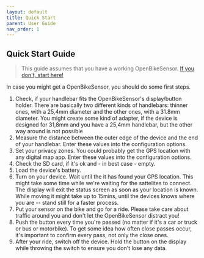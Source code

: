 ```yaml
---
layout: default
title: Quick Start
parent: User Guide
nav_order: 1
---
```


## Quick Start Guide

> This guide assumes that you have a working OpenBikeSensor. [If you don't, start here!](/hardware)

In case you might get a OpenBikeSensor, you should do some first steps.

1. Check, if your handlebar fits the OpenBikeSensor's display/button holder.
   There are basically two different kinds of handlebars: thinner ones, with a
   25,4mm diameter and the other ones, with a 31.8mm diameter. You might create
   some kind of adapter, if the device is designed for 31,8mm and you have a
   25,4mm handlebar, but the other way around is not possible
2. Measure the distance between the outer edge of the device and the end of
   your handlebar. Enter these values into the configuration options.
3. Set your privacy zones. You could probably get the GPS location with any
   digital map app. Enter these values into the configuration options.
4. Check the SD card, if it's ok and - in best case - empty.
5. Load the device's battery.
6. Turn on your device. Wait until the it has found your GPS location. This
   might take some time while we're waiting for the sattelites to connect. The
   display will exit the status screen as soon as your location is known.
   While moving it might take up to 15mins, until the devices knows where you
   are -- stand still for a faster process.
6. Put your sensor on the bike and go for a ride. Please take care about
   traffic around you and don't let the OpenBikeSensor distract you!
8. Push the button every time you're passed (no matter if it's a car or truck
   or bus or motorbike). To get some idea how often close passes occur, it's
   important to confirm every pass, not only the close ones. 
9. After your ride, switch off the device. Hold the button on the display while
   throwing the switch to ensure you don't lose any data. 
